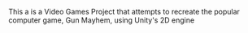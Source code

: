 This a is a Video Games Project that attempts to recreate the popular computer game, Gun Mayhem, using Unity's 2D engine
